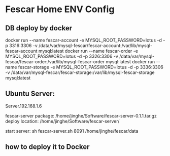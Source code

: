 # Fescar Home ENV Config

## DB deploy by docker

 docker run --name fescar-account -e MYSQL_ROOT_PASSWORD=lotus -d -p 3316:3306 -v /data/var/mysql-fescar/fescar-account:/var/lib/mysql-fescar-account mysql:latest
 docker run --name fescar-order   -e MYSQL_ROOT_PASSWORD=lotus -d -p 3326:3306 -v /data/var/mysql-fescar/fescar-order:/var/lib/mysql-fescar-order  mysql:latest
 docker run --name fescar-storage -e MYSQL_ROOT_PASSWORD=lotus -d -p 3336:3306 -v /data/var/mysql-fescar/fescar-storage:/var/lib/mysql-fescar-storage mysql:latest

  

## Ubuntu Server:

Server.192.168.1.6

fescar-server package: /home/jinghe/Software/fescar-server-0.1.1.tar.gz
deploy location: /home/jinghe/Software/fescar-server/

start server: 
sh fescar-server.sh 8091 /home/jinghe/fescar/data

## how to deploy it to Docker